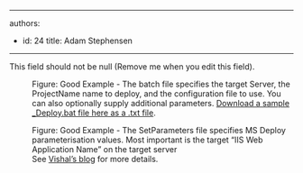 

---
authors:
  - id: 24
    title: Adam Stephensen
---




<span class='intro'> This field should not be null (Remove me when you edit this field). </span>

<dl class="goodImage"><dt>
      <img src="/TFS/Rules-to-Better-Continuous-Deployment/PublishingImages/setparameters.jpg" alt="" />
   </dt><dd>Figure&#58; Good Example - The batch file specifies the target Server, the ProjectName name to deploy, and the configuration file to use. You can also optionally supply additional parameters. 
      <a href="/TFS/Rules-to-Better-Continuous-Deployment/Documents/DeployBat.txt">Download a sample _Deploy.bat file here as a .txt file</a>. </dd></dl><dl class="goodImage"><dt>
      <img src="/TFS/Rules-to-Better-Continuous-Deployment/PublishingImages/batchfile.jpg" alt="" /></dt><dd>Figure&#58; Good Example - The SetParameters file specifies MS Deploy parameterisation values.  Most important is the target “IIS Web Application Name” on the target server<br>See <a href="http&#58;//vishaljoshi.blogspot.com.au/2010/07/web-deploy-parameterization-in-action.html" target="_blank">Vishal’s blog</a> for more details. </dd></dl>



